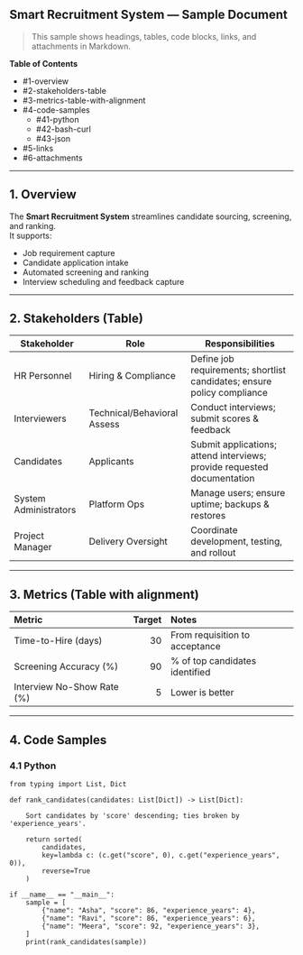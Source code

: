 ## Smart Recruitment System — Sample Document

> This sample shows headings, tables, code blocks, links, and attachments in Markdown.

**Table of Contents**
- #1-overview
- #2-stakeholders-table
- #3-metrics-table-with-alignment
- #4-code-samples
  - #41-python
  - #42-bash-curl
  - #43-json
- #5-links
- #6-attachments

---

## 1. Overview
The **Smart Recruitment System** streamlines candidate sourcing, screening, and ranking.  
It supports:
- Job requirement capture
- Candidate application intake
- Automated screening and ranking
- Interview scheduling and feedback capture

---

## 2. Stakeholders (Table)

| Stakeholder         | Role                          | Responsibilities                                                                 |
|---------------------|-------------------------------|----------------------------------------------------------------------------------|
| HR Personnel        | Hiring & Compliance           | Define job requirements; shortlist candidates; ensure policy compliance          |
| Interviewers        | Technical/Behavioral Assess   | Conduct interviews; submit scores & feedback                                     |
| Candidates          | Applicants                    | Submit applications; attend interviews; provide requested documentation          |
| System Administrators | Platform Ops               | Manage users; ensure uptime; backups & restores                                  |
| Project Manager     | Delivery Oversight            | Coordinate development, testing, and rollout                                     |

---

## 3. Metrics (Table with alignment)

| Metric                     | Target      | Notes                         |
|:---------------------------|------------:|:------------------------------|
| Time-to-Hire (days)        |          30 | From requisition to acceptance|
| Screening Accuracy (%)     |          90 | % of top candidates identified|
| Interview No-Show Rate (%) |           5 | Lower is better               |

---

## 4. Code Samples

### 4.1 Python

```
from typing import List, Dict

def rank_candidates(candidates: List[Dict]) -> List[Dict]:
    
    Sort candidates by 'score' descending; ties broken by 'experience_years'.
    
    return sorted(
        candidates,
        key=lambda c: (c.get("score", 0), c.get("experience_years", 0)),
        reverse=True
    )

if __name__ == "__main__":
    sample = [
        {"name": "Asha", "score": 86, "experience_years": 4},
        {"name": "Ravi", "score": 86, "experience_years": 6},
        {"name": "Meera", "score": 92, "experience_years": 3},
    ]
    print(rank_candidates(sample))
```
